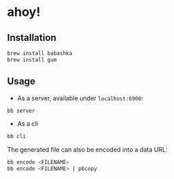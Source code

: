 # ahoy!

## Installation

```sh
brew install babashka
brew install gum
```

## Usage

- As a server, available under `localhost:6900`:
```sh
bb server
```

- As a cli
```sh
bb cli
```

The generated file can also be encoded into a data URL:
```sh
bb encode <FILENAME>
bb encode <FILENAME> | pbcopy
```

